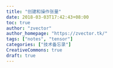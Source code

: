 ```yaml
---
title: "创建和操作张量"
date: 2018-03-03T17:42:43+08:00
toc: true
author: "zvector"
author_homepage: "https://zvector.tk/"
tags: ["notes", "tensor"]
categories: ["技术备忘录"]
CreativeCommons: true
draft: true
---
```


